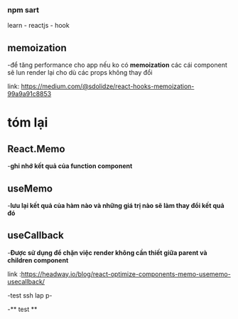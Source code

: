 ### npm sart

learn - reactjs - hook

## memoization

-để tăng performance cho app nếu ko có **memoization** các cái component sẽ lun render lại cho dù các props không thay đổi

link: https://medium.com/@sdolidze/react-hooks-memoization-99a9a91c8853

# tóm lại

## React.Memo

-**ghi nhớ kết quả của function component**

## useMemo

-**lưu lại kết quả của hàm nào và những giá trị nào sẽ làm thay đổi kết quả đó**

## useCallback

-**Được sử dụng để chặn việc render không cần thiết giữa parent và children component**

link :https://headway.io/blog/react-optimize-components-memo-usememo-usecallback/

-test ssh lap p- 


-** test ** 